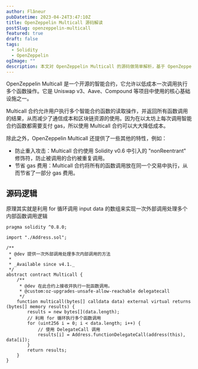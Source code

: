 ```yaml
---
author: Flâneur
pubDatetime: 2023-04-24T3:47:10Z
title: OpenZeppelin Multicall 源码解读
postSlug: openzeppelin-multicall
featured: true
draft: false
tags:
  - Solidity
  - OpenZeppelin
ogImage: ""
description: 本文对 OpenZeppelin Multicall 的源码做简单解析，基于 OpenZeppelin v4.5.0 版本。
---
```


OpenZeppelin Multicall 是一个开源的智能合约，它允许以低成本一次调用执行多个函数操作。它是 Uniswap v3、Aave、Compound 等项目中使用的核心基础设施之一。

Multicall 合约允许用户执行多个智能合约函数的读取操作，并返回所有函数调用的结果，从而减少了通信成本和区块链资源的使用。因为在以太坊上每次调用智能合约函数都需要支付 gas，所以使用 Multicall 合约可以大大降低成本。

除此之外，OpenZeppelin Multicall 还提供了一些其他的特性，例如：

- 防止重入攻击：Multicall 合约使用 Solidity v0.6 中引入的 "nonReentrant" 修饰符，防止被调用的合约被重复调用。
- 节省 gas 费用：Multicall 合约将所有的函数调用放在同一个交易中执行，从而节省了一部分 gas 费用。

## 源码逻辑

原理其实就是利用 for 循环调用 input data 的数组来实现一次外部调用处理多个内部函数调用逻辑

```solidity
pragma solidity ^0.8.0;

import "./Address.sol";

/**
 * @dev 提供一次外部调用处理多次内部调用的方法
 *
 * _Available since v4.1._
 */
abstract contract Multicall {
    /**
     * @dev 在此合约上接收并执行一批函数调用。
     * @custom:oz-upgrades-unsafe-allow-reachable delegatecall
     */
    function multicall(bytes[] calldata data) external virtual returns (bytes[] memory results) {
        results = new bytes[](data.length);
        // 利用 for 循环执行多个函数调用
        for (uint256 i = 0; i < data.length; i++) {
            // 使用 DelegateCall 调用
            results[i] = Address.functionDelegateCall(address(this), data[i]);
        }
        return results;
    }
}
```
